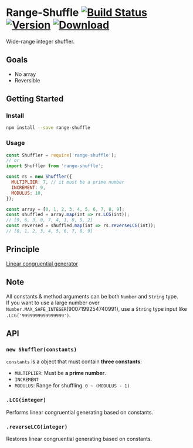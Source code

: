 # Range-Shuffle [![Build Status](https://img.shields.io/travis/pueue/range-shuffle.svg?style=flat-square)](https://travis-ci.org/pueue/range-shuffle) [![Version](https://img.shields.io/npm/v/range-shuffle.svg?style=flat-square)](https://www.npmjs.com/package/range-shuffle) [![Download](https://img.shields.io/npm/dt/range-shuffle.svg?style=flat-square)](https://www.npmjs.com/package/range-shuffle)

Wide-range integer shuffler.

## Goals

- No array
- Reversible

## Getting Started

### Install

```sh
npm install --save range-shuffle
```

### Usage

```javascript
const Shuffler = require('range-shuffle');
// or
import Shuffler from 'range-shuffle';

const rs = new Shuffler({
  MULTIPLIER: 7, // it must be a prime number
  INCREMENT: 9,
  MODULUS: 10,
});

const array = [0, 1, 2, 3, 4, 5, 6, 7, 8, 9];
const shuffled = array.map(int => rs.LCG(int));
// [9, 6, 3, 0, 7, 4, 1, 8, 5, 2]
const reversed = shuffled.map(int => rs.reverseLCG(int));
// [0, 1, 2, 3, 4, 5, 6, 7, 8, 9]
```

## Principle

[Linear congruential generator](https://en.wikipedia.org/wiki/Linear_congruential_generator)

## Note

All constants & method arguments can be both `Number` and `String` type.  
If you want to use a large number over `Number.MAX_SAFE_INTEGER`(9007199254740991), use a `String` type input like `.LCG('9999999999999999')`.

## API

### `new Shuffler(constants)`

`constants` is a object that must contain **three constants**:

- `MULTIPLIER`: Must be **a prime number**.
- `INCREMENT`
- `MODULUS`: Range for shuffling. `0 ~ (MODULUS - 1)`

### `.LCG(integer)`

Performs linear congruential generating based on constants.

### `.reverseLCG(integer)`

Restores linear congruential generating based on constants.
